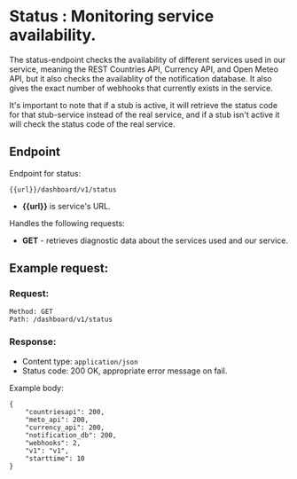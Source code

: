 # Status : Monitoring service availability.

The status-endpoint checks the availability of different services used in our service, meaning the REST Countries API, Currency API, and Open Meteo API, but it also checks the availablity of the notification database. It also gives the exact number of webhooks that currently exists in the service.

It's important to note that if a stub is active, it will retrieve the status code for that stub-service instead of the real service, and if a stub isn't active it will check the status code of the real service.

## Endpoint
Endpoint for status:
```
{{url}}/dashboard/v1/status
```
* **{{url}}** is service's URL. 

Handles the following requests:
* **GET** - retrieves diagnostic data about the services used and our service.
## Example request:
### Request:
```
Method: GET
Path: /dashboard/v1/status
```
### Response:
* Content type: `application/json`
* Status code: 200 OK, appropriate error message on fail. 

Example body:
```
{
    "countriesapi": 200,
    "meto_api": 200,
    "currency_api": 200,
    "notification_db": 200,
    "webhooks": 2,
    "v1": "v1",
    "starttime": 10
}
```
